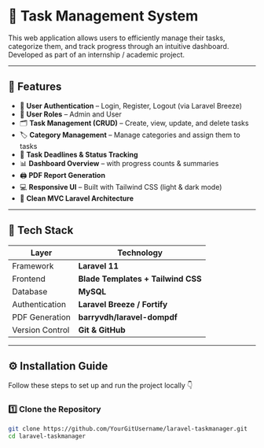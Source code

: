 # 🧠 Task Management System

This web application allows users to efficiently manage their tasks, categorize them, and track progress through an intuitive dashboard.  
Developed as part of an internship / academic project.

---

## 🚀 Features

- 🔐 **User Authentication** – Login, Register, Logout (via Laravel Breeze)
- 👥 **User Roles** – Admin and User
- 🗂️ **Task Management (CRUD)** – Create, view, update, and delete tasks
- 🏷️ **Category Management** – Manage categories and assign them to tasks
- 📅 **Task Deadlines & Status Tracking**
- 📊 **Dashboard Overview** – with progress counts & summaries
- 🖨️ **PDF Report Generation**
- 💻 **Responsive UI** – Built with Tailwind CSS (light & dark mode)
- 🧱 **Clean MVC Laravel Architecture**

---

## 🧰 Tech Stack

| Layer | Technology |
|-------|-------------|
| Framework | **Laravel 11** |
| Frontend | **Blade Templates + Tailwind CSS** |
| Database | **MySQL** |
| Authentication | **Laravel Breeze / Fortify** |
| PDF Generation | **barryvdh/laravel-dompdf** |
| Version Control | **Git & GitHub** |

---

## ⚙️ Installation Guide

Follow these steps to set up and run the project locally 👇

### 1️⃣ Clone the Repository
```bash
git clone https://github.com/YourGitUsername/laravel-taskmanager.git
cd laravel-taskmanager
